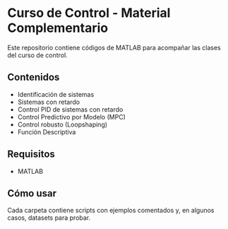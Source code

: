 # Curso de Control - Material Complementario

Este repositorio contiene códigos de MATLAB para acompañar las clases del curso de control.

## Contenidos

- Identificación de sistemas
- Sistemas con retardo
- Control PID de sistemas con retardo
- Control Predictivo por Modelo (MPC)
- Control robusto (Loopshaping)
- Función Descriptiva

## Requisitos

- MATLAB 

## Cómo usar

Cada carpeta contiene scripts con ejemplos comentados y, en algunos casos, datasets para probar.

